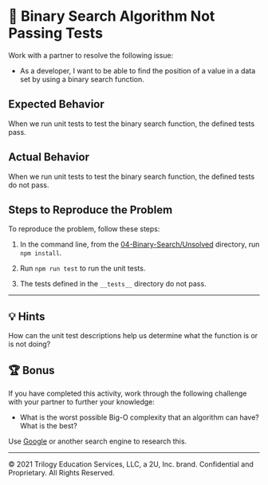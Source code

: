 # 🐛 Binary Search Algorithm Not Passing Tests

Work with a partner to resolve the following issue:

* As a developer, I want to be able to find the position of a value in a data set by using a binary search function.

## Expected Behavior

When we run unit tests to test the binary search function, the defined tests pass.

## Actual Behavior

When we run unit tests to test the binary search function, the defined tests do not pass.

## Steps to Reproduce the Problem

To reproduce the problem, follow these steps:

1. In the command line, from the [04-Binary-Search/Unsolved](./Unsolved) directory, run `npm install`.

2. Run `npm run test` to run the unit tests.

3. The tests defined in the `__tests__` directory do not pass.

---

## 💡 Hints

How can the unit test descriptions help us determine what the function is or is not doing?

## 🏆 Bonus

If you have completed this activity, work through the following challenge with your partner to further your knowledge:

* What is the worst possible Big-O complexity that an algorithm can have? What is the best?

Use [Google](https://www.google.com) or another search engine to research this.

---
© 2021 Trilogy Education Services, LLC, a 2U, Inc. brand. Confidential and Proprietary. All Rights Reserved.
